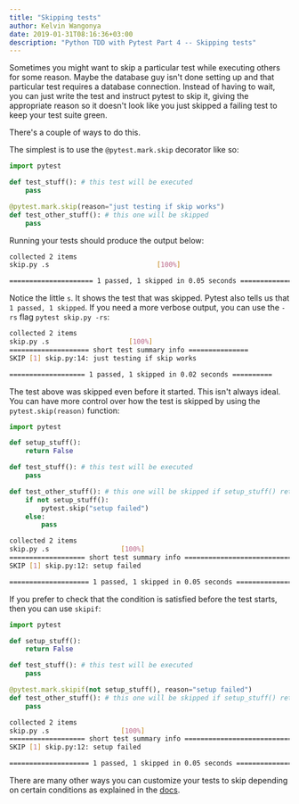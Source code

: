 ```yaml
---
title: "Skipping tests"
author: Kelvin Wangonya
date: 2019-01-31T08:16:36+03:00
description: "Python TDD with Pytest Part 4 -- Skipping tests"
---
```


Sometimes you might want to skip a particular test while executing others for some reason. Maybe the database guy isn't done setting up and that particular test requires a database connection. Instead of having to wait, you can just write the test and instruct pytest to skip it, giving the appropriate reason so it doesn't look like you just skipped a failing test to keep your test suite green.

There's a couple of ways to do this.

<!--more-->

The simplest is to use the `@pytest.mark.skip` decorator like so:

```python
import pytest

def test_stuff(): # this test will be executed
    pass

@pytest.mark.skip(reason="just testing if skip works")
def test_other_stuff(): # this one will be skipped
    pass
```

Running your tests should produce the output below:

```sh
collected 2 items
skip.py .s                           [100%]

===================== 1 passed, 1 skipped in 0.05 seconds ===============
```

Notice the little `s`. It shows the test that was skipped. Pytest also tells us that `1 passed, 1 skipped`. If you need a more verbose output, you can use the `-rs` flag `pytest skip.py -rs`:

```sh
collected 2 items
skip.py .s                    [100%]
==================== short test summary info ===============
SKIP [1] skip.py:14: just testing if skip works

=================== 1 passed, 1 skipped in 0.02 seconds ==========
```

The test above was skipped even before it started. This isn't always ideal. You can have more control over how the test is skipped by using the `pytest.skip(reason)` function:

```python
import pytest

def setup_stuff():
    return False

def test_stuff(): # this test will be executed
    pass

def test_other_stuff(): # this one will be skipped if setup_stuff() returns false
    if not setup_stuff():
        pytest.skip("setup failed")
    else:
        pass
```

```sh
collected 2 items
skip.py .s                  [100%]
=================== short test summary info =============================
SKIP [1] skip.py:12: setup failed

==================== 1 passed, 1 skipped in 0.05 seconds =================
```

If you prefer to check that the condition is satisfied before the test starts, then you can use `skipif`:

```python
import pytest

def setup_stuff():
    return False

def test_stuff(): # this test will be executed
    pass

@pytest.mark.skipif(not setup_stuff(), reason="setup failed")
def test_other_stuff(): # this one will be skipped if setup_stuff() returns false
    pass
```

```sh
collected 2 items
skip.py .s                  [100%]
=================== short test summary info =============================
SKIP [1] skip.py:12: setup failed

==================== 1 passed, 1 skipped in 0.05 seconds =================
```

There are many other ways you can customize your tests to skip depending on certain conditions as explained in the [docs](https://docs.pytest.org/en/latest/skipping.html).

